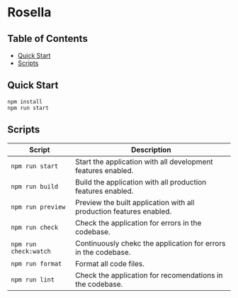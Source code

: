 # Rosella

## Table of Contents

- [Quick Start](#quick-start)
- [Scripts](#scripts)

## Quick Start

```
npm install
npm run start
```

## Scripts

| Script                | Description                                                         |
| --------------------- | ------------------------------------------------------------------- |
| `npm run start`       | Start the application with all development features enabled.        |
| `npm run build`       | Build the application with all production features enabled.         |
| `npm run preview`     | Preview the built application with all production features enabled. |
| `npm run check`       | Check the application for errors in the codebase.                   |
| `npm run check:watch` | Continuously chekc the application for errors in the codebase.      |
| `npm run format`      | Format all code files.                                              |
| `npm run lint`        | Check the application for recomendations in the codebase.           |
